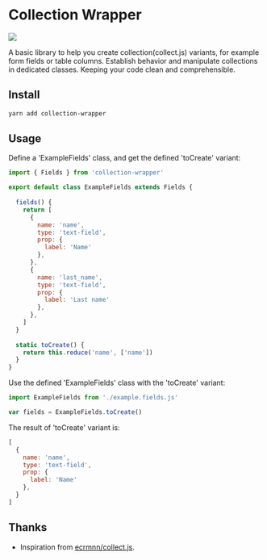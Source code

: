 # Collection Wrapper

<p>
   <a href="https://github.com/dicalj/collection-wrapper/blob/master/LICENSE">
      <img src="https://img.shields.io/github/license/dicalj/collection-wrapper?style=flat-square"/>
    </a>     
</p>

A basic library to help you create collection(collect.js) variants, for example form fields or table columns.
Establish behavior and manipulate collections in dedicated classes.
Keeping your code clean and comprehensible.

## Install

```bash
yarn add collection-wrapper
```

## Usage

Define a 'ExampleFields' class, and get the defined 'toCreate' variant:
```javascript
import { Fields } from 'collection-wrapper'

export default class ExampleFields extends Fields {
  
  fields() {
    return [
      {
        name: 'name',
        type: 'text-field',
        prop: {
          label: 'Name'
        },
      },
      {
        name: 'last_name',
        type: 'text-field',
        prop: {
          label: 'Last name'
        },
      },
    ]
  }
  
  static toCreate() {
    return this.reduce('name', ['name'])
  }
}
```

Use the defined 'ExampleFields' class with the 'toCreate' variant:
```javascript
import ExampleFields from './example.fields.js'

var fields = ExampleFields.toCreate()
```

The result of 'toCreate' variant is:

```javascript
[
  {
    name: 'name',
    type: 'text-field',
    prop: {
      label: 'Name'
    },
  }
]
```

## Thanks
- Inspiration from [ecrmnn/collect.js](https://github.com/ecrmnn/collect.js).